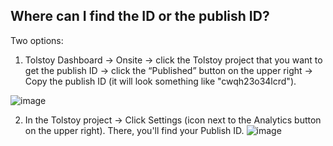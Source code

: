 ## Where can I find the ID or the publish ID?

Two options:

1. Tolstoy Dashboard -> Onsite -> click the Tolstoy project that you want to get the publish ID -> click the “Published” button on the upper right -> Copy the publish ID  (it will look something like "cwqh23o34lcrd").

![image](https://github.com/user-attachments/assets/abe03e64-d927-4bd7-b3c5-c870f13788e8)


2. In the Tolstoy project -> Click Settings (icon next to the Analytics button on the upper right). There, you'll find your Publish ID.
![image](https://github.com/user-attachments/assets/58b223e8-9fbc-4da6-b2f0-6ab1fee1cabb)

